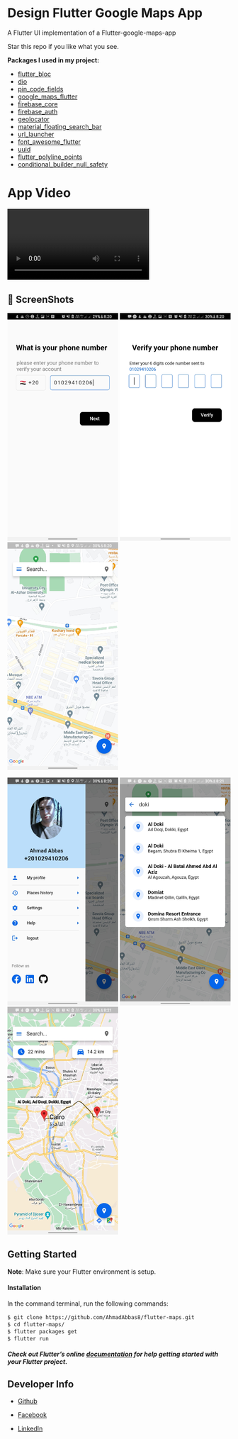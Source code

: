 # Design Flutter Google Maps App

A Flutter UI implementation of a Flutter-google-maps-app

Star this repo if you like what you see.


**Packages I used in my project:**

- <a href="https://pub.dev/packages/flutter_bloc">flutter_bloc</a>
- <a href="https://pub.dev/packages/dio">dio</a>
- <a href="https://pub.dev/packages/pin_code_fields">pin_code_fields</a>
- <a href="https://pub.dev/packages/google_maps_flutter">google_maps_flutter</a>
- <a href="https://pub.dev/packages/firebase_core">firebase_core</a>
- <a href="https://pub.dev/packages/firebase_auth">firebase_auth</a>
- <a href="https://pub.dev/packages/geolocator">geolocator</a>
- <a href="https://pub.dev/packages/material_floating_search_bar">material_floating_search_bar</a>
- <a href="https://pub.dev/packages/url_launcher">url_launcher</a>
- <a href="https://pub.dev/packages/font_awesome_flutter">font_awesome_flutter</a>
- <a href="https://pub.dev/packages/uuid">uuid</a>
- <a href="https://pub.dev/packages/flutter_polyline_points">flutter_polyline_points</a>
- <a href="https://pub.dev/packages/conditional_builder_null_safety">
  conditional_builder_null_safety</a>


# App Video
<video width="320" controls>
  <source src="screenshots/video.mp4" type="video/mp4">
</video>


## 📸 ScreenShots

<img src="screenshots/1.jpg" width="250"/>  <img src="screenshots/2.jpg" width="250"/>  <img src="screenshots/3.jpg" width="250"/> 

<img src="screenshots/4.jpg" width="250"/>  <img src="screenshots/5.jpg" width="250"/>  <img src="screenshots/6.jpg" width="250"/> 

## Getting Started

**Note**: Make sure your Flutter environment is setup.

#### Installation

In the command terminal, run the following commands:

    $ git clone https://github.com/AhmadAbbas8/flutter-maps.git
    $ cd flutter-maps/
    $ flutter packages get
    $ flutter run

##### Check out Flutter’s online [documentation](http://flutter.io/) for help getting started with your Flutter project.

## **Developer Info**

- <a href="https://github.com/AhmadAbbas8">Github</a>

- <a href="https://www.facebook.com/AhmadAbbas08">Facebook</a>

- <a href="https://www.linkedin.com/in/ahmadabbas8/">LinkedIn</a>
